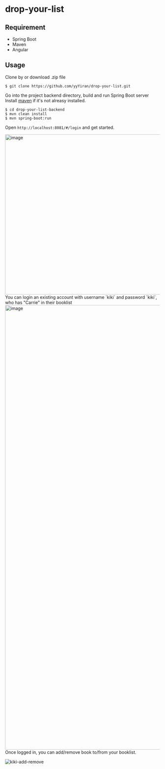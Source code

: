 # drop-your-list
## Requirement
- Spring Boot
- Maven
- Angular
## Usage

Clone by or download .zip file
```
$ git clone https://github.com/yyYiran/drop-your-list.git
```

Go into the project backend directory, build and run Spring Boot server
Install [maven](https://www.digitalocean.com/community/tutorials/install-maven-mac-os) if it's not alreasy installed. 
```
$ cd drop-your-list-backend
$ mvn clean install
$ mvn spring-boot:run
```
Open `http://localhost:8081/#/login` and get started. 

<img width="519" alt="image" src="https://user-images.githubusercontent.com/72692392/197384427-b38304a8-118a-4eb1-bc78-dc298b6d38ae.png">
You can login an existing account with username `kiki` and password `kiki`, who has "Carrie" in their booklist

<img width="1440" alt="image" src="https://user-images.githubusercontent.com/72692392/197384590-26c409b1-989c-4c58-8ffc-c18aa3b805bb.png">
Once logged in, you can add/remove book to/from your booklist. 

![kiki-add-remove](https://user-images.githubusercontent.com/72692392/197385268-2b10d0f5-f430-4e59-8b61-df40d0feded4.gif)

